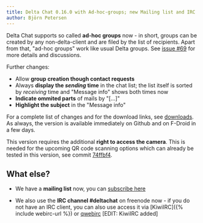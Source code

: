 ```yaml
---
title: Delta Chat 0.16.0 with Ad-hoc-groups; new Mailing list and IRC
author: Björn Petersen
---
```


Delta Chat supports so called **ad-hoc groups** now - in short, groups can be created by any non-delta-client and are filed by the list of recipients.
Apart from that, "ad-hoc groups" work like usual Delta groups. See [issue #69](https://github.com/deltachat/deltachat-core/issues/69#issuecomment-370247669) for more details and discussions.

Further changes:

* Allow **group creation though contact requests**
* Always **display the _sending_ time** in the chat list; the list itself is sorted by _receiving_ time and "Message info" shows both times now
* **Indicate ommited parts** of mails by "[...]"
* **Highlight the subject** in the "Message info"

For a complete list of changes and for the download links, see [downloads](download). As always, the version is available immediately on Github and on F-Droid in a few days.

This version requires the additional **right to access the camera**. This is needed for the upcoming QR code scanning options which can already be tested in this version, see commit [74ffbf4](https://github.com/deltachat/deltachat-android/commit/74ffbf48befbb0416337673d73d9f2482728cac6).


## What else?

- We have a **mailing list** now, you can [subscribe here](https://lists.codespeak.net/postorius/lists/delta.codespeak.net/)

- We also use the **IRC channel #deltachat** on freenode now - if you do not have an IRC client, you can also use access it via [KiwiIRC]({% include webirc-url %}) or [qwebirc](https://webchat.freenode.net/?uio=MTE9MjA16a&channels=%23deltachat) [EDIT: KiwiIRC added]

